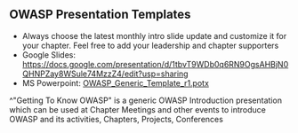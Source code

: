 ## OWASP Presentation Templates

* Always choose the latest monthly intro slide update and customize it for your chapter. Feel free to add your leadership and chapter supporters
* Google Slides: https://docs.google.com/presentation/d/1tbvT9WDb0q6RN9OgsAHBjN0QHNPZay8WSule74MzzZ4/edit?usp=sharing
* MS Powerpoint: [OWASP_Generic_Template_r1.potx](https://owasp.org/www-policy/branding-assets/OWASP_Generic_Template_r1.potx)


^"Getting To Know OWASP" is a generic OWASP Introduction presentation which can be used at Chapter Meetings and other events to introduce OWASP and its activities, Chapters, Projects, Conferences 

